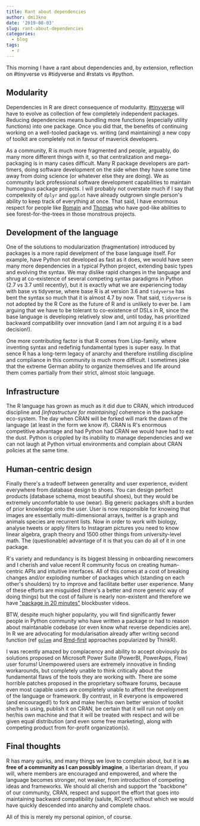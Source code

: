 ```yaml
---
title: Rant about dependencies
author: dmi3kno
date: '2019-08-03'
slug: rant-about-dependencies
categories:
  - blog
tags:
  - r
---
```


This morning I have a rant about dependencies and, by extension, reflection on #tinyverse vs #tidyverse and #rstats vs #python.

## Modularity

Dependencies in R are direct consequence of modularity. [#tinyverse](http://www.tinyverse.org/) will have to evolve as collection of few completely independent packages. Reducing dependencies means bundling more functions (especially utility functions) into one package. Once you did that, the benefits of continuing working on a well-tooled package vs. writing (and maintaining) a new copy of toolkit are completely not in favour of maverick developers. 

As a community, R is much more fragmented and people, arguably, do many more different things with it, so that centralization and mega-packaging is in many cases difficult. Many R package developers are part-timers, doing software development on the side when they have some time away from doing science (or whatever else they are doing). We as community lack professional software development capabilities to maintain humongous package projects. I will probably not overstate much if I say that compelexity of `dplyr` and `ggplot` have already outgrown single person's ability to keep track of everything at once. That said, I have enormous respect for people like [Romain](https://twitter.com/romain_francois) and [Thomas](https://twitter.com/thomasp85) who have god-like abilities to see forest-for-the-trees in those monstrous projects.

## Development of the language

One of the solutions to modularization (fragmentation) introduced by packages is a more rapid develpment of the base language itself. For example, have Python not developed as fast as it does, we would have seen many more dependencies in a typical Python project, extending basic types and evolving the syntax. We may dislike rapid changes in the language and shrug at co-existence of several competing syntax paradigms in Python (2.7 vs 3.7 until recently), but it is exactly what we are experiencing today with base vs tidyverse, where base R is at version 3.6 and `tidyverse` has bent the syntax so much that it is almost 4.7 by now. That said, `tidyverse` is not adopted by the R Core as the future of R and is unlikely to ever be. I am arguing that we have to be tolerant to co-existence of DSLs in R, since the base language is developing relatively slow and, until today, has prioritized backward compatibility over innovation (and I am not arguing it is a bad decision!). 

One more contributing factor is that R comes from Lisp-family, where inventing syntax and redefinig fundamental types is super easy. In that sence R has a long-term legacy of anarchy and therefore instilling discipline and compliance in this community is much more difficult. I sometimes joke that the extreme German ability to organize themselves and life around them comes partially from their strict, almost stoic language.

## Infrastructure

The R language has grown as much as it did due to CRAN, which introduced discipline and 
*[infrastructure for maintaining]* coherence in the package eco-system. The day when CRAN will be forked will mark the dawn of the language (at least in the form we know if). CRAN is R's enormous competitive advantage and had Python had CRAN we would have had to eat the dust. Python is crippled by its inability to manage dependencies and we can not laugh at Python virtual environments and complain about CRAN policies at the same time.

## Human-centric design

Finally there's a tradeoff between generality and user experience, evident everywhere from database design to shoes. You can design perfect products (database schema, most beautiful shoes), but they would be extremely uncomfortable to use (wear). Big generic packages shift a burden of prior knowledge onto the user. User is now responsible for knowing that images are essentially multi-dimensional arrays, twitter is a graph and animals species are recurrent lists. Now in order to work with biology, analyse tweets or apply filters to Instagram pictures you need to know linear algebra, graph theory and 1500 other things from university-level math. The (questionable) advantage of it is that you can do all of it in one package. 

R's variety and redundancy is its biggest blessing in onboarding newcomers and I cherish and value recent R community focus on creating human-centric APIs and intuitive interfaces. All of this comes at a cost of breaking changes and/or exploding number of packages which (standing on each other's shoulders) try to improve and facilitate better user experience. Many of these efforts are misguided (there's a better and more generic way of doing things) but the cost of failure is nearly non-existent and therefore we have ["package in 20 minutes"](https://resources.rstudio.com/rstudio-conf-2018/you-can-make-a-package-in-20-minutes-jim-hester) blockbuster videos. 

BTW, despite much higher popularity, you will find significantly fewer people in Python community who have written a package or had to reason about maintanable codebase (or even know what reverse dependicies are). In R we are advocating for modularisation already after writing second function (ref [`golem`](https://rtask.thinkr.fr/building-a-shiny-app-as-a-package/) and [Rmd-first](https://rtask.thinkr.fr/when-development-starts-with-documentation/) approaches popularized by ThinkR). 

I was recently amazed by complacency and ability to accept obviously *bs* solutions proposed on Microsoft Power Suite (PowerBI, PowerApps, Flow) user forums! Unempowered users are extremely innovative in finding workarounds, but completely unable to think critically about the fundamental flaws of the tools they are working with. There are some horrible patches proposed in the proprietary software forums, because even most capable users are completely unable to affect the development of the language or framework. By contrast, in R everyone is empowered (and encouraged!) to fork and make her/his own better version of toolkit she/he is using, publish it on CRAN, be certain that it will run not only on her/his own machine and that it will be treated with respect and will be given  equal distribution (and even some free marketing), along with competing product from for-profit organization(s).

## Final thoughts

R has many quirks, and many things we love to complain about, but it is **as free of a community as I can possibly imagine**, a libertarian dream, if you will, where members are encouraged and empowered, and where the language becomes stronger, not weaker, from introduction of competing ideas and frameworks. We should all cherish and support the "backbone" of our community, CRAN, respect and support the effort that goes into maintaining backward compatibility (salute, RCore!) without which we would have quickly descended into anarchy and complete chaos. 

All of this is merely my personal opinion, of course.
